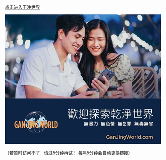 [点击进入干净世界](https://gj.776898.xyz)
    
[![干净世界](https://github.com/gjsj999/gjsj999/blob/main/git-ganjing.jpg?raw=true)](https://gj.776898.xyz)
    
（若暂时访问不了，请过5分钟再试！ 每隔5分钟会自动更换链接）
